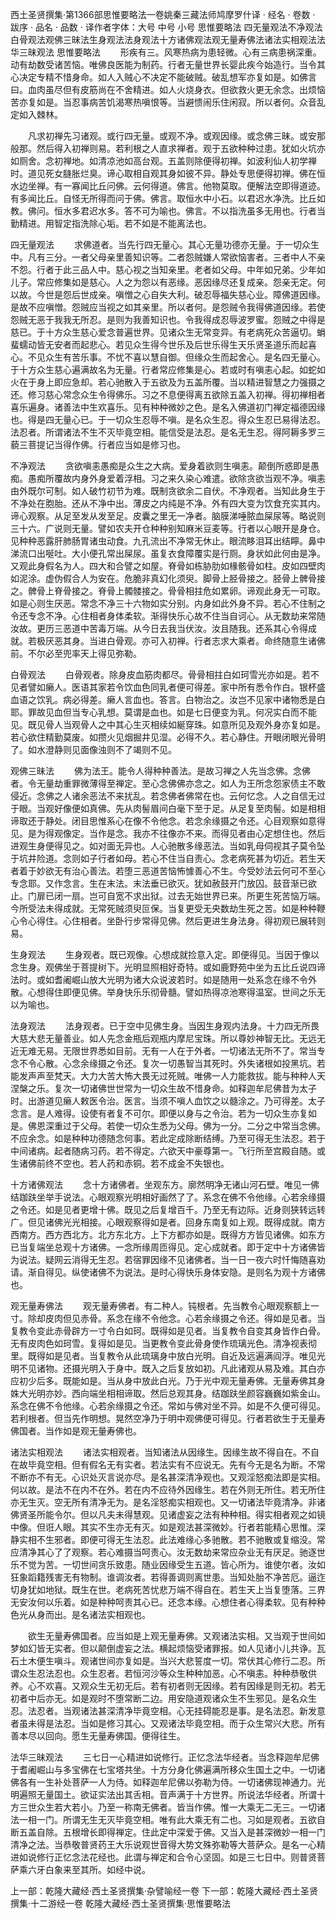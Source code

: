 西土圣贤撰集·第1366部思惟要略法一卷姚秦三藏法师鸠摩罗什译
· 经名 · 卷数 · 跋序
· 品名 · 品数 · 译作者字体：大号 中号 小号
思惟要略法
四无量观法不净观法白骨观法观佛三昧法生身观法法身观法十方诸佛观法观无量寿佛法诸法实相观法法华三昧观法
思惟要略法
　　形疾有三。风寒热病为患轻微。心有三病患祸深重。动有劫数受诸苦恼。唯佛良医能为制药。行者无量世界长婴此疾今始造行。当令其心决定专精不惜身命。如人入贼心不决定不能破贼。破乱想军亦复如是。如佛言曰。血肉虽尽但有皮筋尚在不舍精进。如人火烧身衣。但欲救火更无余念。出烦恼苦亦复如是。当忍事病苦饥渴寒热嗔恨等。当避愦闹乐住闲寂。所以者何。众音乱定如入棘林。

　　凡求初禅先习诸观。或行四无量。或观不净。或观因缘。或念佛三昧。或安那般那。然后得入初禅则易。若利根之人直求禅者。观于五欲种种过患。犹如火坑亦如厕舍。念初禅地。如清凉池如高台观。五盖则除便得初禅。如波利仙人初学禅时。道见死女膖胀烂臭。谛心取相自观其身如彼不异。静处专思便得初禅。佛在恒水边坐禅。有一寡闻比丘问佛。云何得道。佛言。他物莫取。便解法空即得道迹。有多闻比丘。自怪无所得而问于佛。佛言。取恒水中小石。以君迟水净洗。比丘如教。佛问。恒水多君迟水多。答不可为喻也。佛言。不以指洗虽多无用也。行者当勤精进。用智定指洗除心垢。若不如是不能离法也。

四无量观法
　　求佛道者。当先行四无量心。其心无量功德亦无量。于一切众生中。凡有三分。一者父母亲里善知识等。二者怨贼嫌人常欲恼害者。三者中人不亲不怨。行者于此三品人中。慈心视之当知亲里。老者如父母。中年如兄弟。少年如儿子。常应修集如是慈心。人之为怨以有恶缘。恶因缘尽还复成亲。怨亲无定。何以故。今世是怨后世成亲。嗔憎之心自失大利。破忍辱福失慈心业。障佛道因缘。是故不应嗔憎。怨贼应当视之如其亲里。所以者何。是怨贼令我得佛道因缘。若使怨贼无恶于我我无所忍。是则为我善知识也。令我得成忍辱波罗蜜。怨贼之中得是慈已。于十方众生慈心爱念普遍世界。见诸众生无常变异。有老病死众苦逼切。蜎蜚蠕动皆无安者而起悲心。若见众生得今世乐及后世乐得生天乐贤圣道乐而起喜心。不见众生有苦乐事。不忧不喜以慧自御。但缘众生而起舍心。是名四无量心。于十方众生慈心遍满故名为无量。行者常应修集是心。若或时有嗔恚心起。如蛇如火在于身上即应急却。若心驰散入于五欲及为五盖所覆。当以精进智慧之力强摄之还。修习慈心常念众生令得佛乐。习之不息便得离五欲除五盖入初禅。得初禅相者喜乐遍身。诸善法中生欢喜乐。见有种种微妙之色。是名入佛道初门禅定福德因缘也。得是四无量心已。于一切众生忍辱不嗔。是名众生忍。得众生忍已易得法忍。法忍者。所谓诸法不生不灭毕竟空相。能信受是法忍。是名无生忍。得阿耨多罗三藐三菩提记当得作佛。行者应当如是修习也。

不净观法
　　贪欲嗔恚愚痴是众生之大病。爱身着欲则生嗔恚。颠倒所惑即是愚痴。愚痴所覆故内身外身爱着浮相。习之来久染心难遣。欲除贪欲当观不净。嗔恚由外既尔可制。如人破竹初节为难。既制贪欲余二自伏。不净观者。当知此身生于不净处在胞胎。还从不净中出。薄皮之内纯是不净。外有四大变为饮食充实其内。谛心观察。从足至发从发至足。皮囊之里无一净者。脑膜涕唾脓血屎尿等。略说则三十六。广说则无量。譬如农夫开仓种种别知麻米豆麦等。行者以心眼开是身仓。见种种恶露肝肺肠胃诸虫动食。九孔流出不净常无休止。眼流眵泪耳出结矃。鼻中涕流口出唌吐。大小便孔常出屎尿。虽复衣食障覆实是行厕。身状如此何由是净。又观此身假名为人。四大和合譬之如屋。脊骨如栋胁肋如椽骸骨如柱。皮如四壁肉如泥涂。虚伪假合人为安在。危脆非真幻化须臾。脚骨上胫骨接之。胫骨上髀骨接之。髀骨上脊骨接之。脊骨上髑髅接之。骨骨相拄危如累卵。谛观此身无一可取。如是心则生厌恶。常念不净三十六物如实分别。内身如此外身不异。若心不住制之令还专念不净。心住相者身体柔软。渐得快乐心故不住当自诃心。从无数劫来常随汝故。更历三恶道中苦毒万端。从今日去我当伏汝。汝且随我。还系其心令得成就。若极厌恶其身。当进白骨观。亦可入初禅。行者志求大乘者。命终随意生诸佛前。不尔必至兜率天上得见弥勒。

白骨观法
　　白骨观者。除身皮血筋肉都尽。骨骨相拄白如珂雪光亦如是。若不见者譬如癞人。医语其家若令饮血色同乳者便可得差。家中所有悉令作白。银杯盛血语之饮乳。病必得差。癞人言血也。答言。白物治之。汝岂不见家中诸物悉是白耶。罪故见血但当专心乳想。莫谓是血也。如是七日便变为乳。何况实白而不能见。既见骨人当观骨人之中其心生灭相续如綖穿珠。如意所见及观外身亦复如是。若心欲住精勤莫废。如攒火见烟掘井见湿。必得不久。若心静住。开眼闭眼光骨明了。如水澄静则见面像浊则不了竭则不见。

观佛三昧法
　　佛为法王。能令人得种种善法。是故习禅之人先当念佛。念佛者。令无量劫重罪微薄得至禅定。至心念佛佛亦念之。如人为王所念怨家债主不敢侵近。念佛之人诸余恶法不来扰乱。若念佛者佛常在也。云何忆念。人之自信无过于眼。当观好像便如真佛。先从肉髻眉间白毫下至于足。从足复至肉髻。如是相相谛取还于静处。闭目思惟系心在像不令他念。若念余缘摄之令还。心目观察如意得见。是为得观像定。当作是念。我亦不往像亦不来。而得见者由心定想住也。然后进观生身便得见之。如对面无异也。人心驰散多缘恶法。当如乳母伺视其子莫令坠于坑井险道。念则如子行者如母。若心不住当自责心。念老病死甚为切近。若生天者着于妙欲无有治心善法。若堕三恶道苦恼怖懅善心不生。今受妙法云何可不至心专念耶。又作念言。生在末法。末法垂已欲灭。犹如赦鼓开门放囚。鼓音渐已欲止。门扉已闭一扇。岂可自宽不求出狱。过去无始世界已来。所更生死苦恼万端。今所受法未得成就。无常死贼须臾叵保。当复更受无央数劫生死之苦。如是种种鞭心令心得住。心住相者。坐卧行步常得见佛。然后更进生身法身。得初观已展转则易。

生身观法
　　生身观者。既已观像。心想成就捡意入定。即便得见。当因于像以念生身。观佛坐于菩提树下。光明显照相好奇特。或如鹿野苑中坐为五比丘说四谛法时。或如耆阇崛山放大光明为诸大众说波若时。如是随用一处系念在缘不令外散。心想得住即便见佛。举身快乐乐彻骨髓。譬如热得凉池寒得温室。世间之乐无以为喻也。

法身观法
　　法身观者。已于空中见佛生身。当因生身观内法身。十力四无所畏大慈大悲无量善业。如人先念金瓶后观瓶内摩尼宝珠。所以尊妙神智无比。无远无近无难无易。无限世界悉如目前。无有一人在于外者。一切诸法无所不了。常当专念不令心散。心念余缘摄之令还。复次一切愚智当其死时。外失诸根如投黑坑。若能发声声至梵天。大力大苦大怖大畏无过死贼。唯佛一人力能救拔。能与种种人天涅槃之乐。复次一切诸佛世世常为一切众生故不惜身命。如释迦牟尼佛昔为太子时。出游道见癞人敕医令治。医言。当须不嗔人血饮之以髓涂之。乃可得差。太子念言。是人难得。设使有者复不可尔。即便以身与之令治。若为一切众生亦复如是。佛恩深重过于父母。若使一切众生悉为父母。佛为一分。二分之中常当念佛。不应余念。如是种种功德随念何事。若此定成除断结缚。乃至可得无生法忍。若于中间诸病。起者随病习药。若不得定。六欲天中豪尊第一。飞行所至宫殿自随。或生诸佛前终不空也。若人药和赤铜。若不成金不失银也。

十方诸佛观法
　　念十方诸佛者。坐观东方。廓然明净无诸山河石壁。唯见一佛结跏趺坐举手说法。心眼观察光明相好画然了了。系念在佛不令他缘。心若余缘摄之令还。如是见者更增十佛。既见之后复增百千。乃至无有边际。近身则狭转远转广。但见诸佛光光相接。心眼观察得如是者。回身东南复如上观。既得成就。南方西南方。西方西北方。北方东北方。上下方都亦如是。既得方方皆见诸佛。如东方已当复端坐总观十方诸佛。一念所缘周匝得见。定心成就者。即于定中十方诸佛皆为说法。疑网云消得无生忍。若宿罪因缘不见诸佛者。当一日一夜六时忏悔随喜劝请。渐自得见。纵使诸佛不为说法。是时心得快乐身体安隐。是则名为观十方诸佛也。

观无量寿佛法
　　观无量寿佛者。有二种人。钝根者。先当教令心眼观察额上一寸。除却皮肉但见赤骨。系念在缘不令他念。心若余缘摄之令还。得如是见者。当复教令变此赤骨辟方一寸令白如珂。既得如是见者。当复教令自变其身皆作白骨。无有皮肉色如珂雪。复得如是见。当更教令变此骨身使作琉璃光色。清净视表彻里。既得如是见者。当复教令从此琉璃身中放白光明。自近及远遍满阎浮。唯见光明不见诸物。还摄光明入于身中。既入之后复放如初。凡此诸观从易及难。其白亦应初少后多。既能如是。当从身中放此白光。乃于光中观无量寿佛。无量寿佛其身姝大光明亦妙。西向端坐相相谛取。然后总观其身。结跏趺坐颜容巍巍如紫金山。系念在佛不令他缘。心若余缘摄之令还。常如与佛对坐不异。如是不久便可得见。若利根者。但当先作明想。晃然空净乃于明中观佛便可得见。行者若欲生于无量寿佛国者。当作如是观无量寿佛也。

诸法实相观法
　　诸法实相观者。当知诸法从因缘生。因缘生故不得自在。不自在故毕竟空相。但有假名无有实者。若法实有不应说无。先有今无是名为断。不常不断亦不有无。心识处灭言说亦尽。是名甚深清净观也。又观淫怒痴法即是实相。何以故。是法不在内不在外。若在内不应待外因缘生。若在外则无所住。若无所住亦无生灭。空无所有清净无为。是名淫怒痴实相观也。又一切诸法毕竟清净。非诸佛贤圣所能令尔。但以凡夫未得慧观。见诸虚妄之法有种种相。得实相者观之如镜中像。但诳人眼。其实不生亦无有灭。如是观法甚深微妙。行者若能精心思惟。深静实相不生邪者。即便可得无生法忍。此法难缘心多驰散。若不驰散或复缩没。常应清净其心了了观察。若心难摄当呵责心。汝无数劫来常应杂业无有厌足。驰逐世乐不觉为苦。一切世间贪乐致患。随业因缘受生五道。皆心所为。谁使尔者。汝如狂象蹈籍残害无有物制。谁调汝者。若得善调则离世患。当知处胎不净苦厄。逼迮切身犹如地狱。既生在世。老病死苦忧悲万端不得自在。若生天上当复堕落。三界无安汝何以乐着。如是种种呵责其心已。还念本缘。心想住者心得柔软。见有种种色光从身而出。是名诸法实相观也。

　　欲生无量寿佛国者。应当如是上观无量寿佛。又观诸法实相。又当观于世间如梦如幻皆无实者。但以颠倒虚妄之法。横起烦恼受诸罪报。如人见诸小儿共诤。瓦石土木便生嗔斗。观诸世间亦复如是。当兴大悲誓度一切。常伏其心修行二忍。所谓众生忍法忍也。众生忍者。若恒河沙等众生种种加恶。心不嗔恚。种种恭敬供养。心不欢喜。又观众生无初无后。若有初者则无因缘。若有因缘是则无初。若无初者中后亦无。如是观时不堕常断二边。用安隐道观诸众生不生邪见。是名众生忍。法忍者。当观诸法甚深清净毕竟空相。心无挂碍能忍是事。是名法忍。新发意者虽未得是法忍。当如是修习其心。又观诸法毕竟空相。而于众生常兴大悲。所有善本尽以回向。愿生无量寿佛国。便得往生。

法华三昧观法
　　三七日一心精进如说修行。正忆念法华经者。当念释迦牟尼佛于耆阇崛山与多宝佛在七宝塔共坐。十方分身化佛遍满所移众生国土之中。一切诸佛各有一生补处菩萨一人为侍。如释迦牟尼佛以弥勒为侍。一切诸佛现神通力。光明遍照无量国土。欲证实法出其舌相。音声满于十方世界。所说法华经者。所谓十方三世众生若大若小。乃至一称南无佛者。皆当作佛。惟一大乘无二无三。一切诸法一相一门。所谓无生无灭毕竟空相。唯有此大乘无有二也。习如是观者。五欲自断五盖自除。五根增长即得禅定。住此定中深爱于佛。又当入是甚深微妙一相一门清净之法。当恭敬普贤药王大乐说观世音得大势文殊弥勒等大菩萨众。是名一心精进如说修行正忆念法花经也。此谓与禅定和合令心坚固。如是三七日中。则普贤菩萨乘六牙白象来至其所。如经中说。

上一部：乾隆大藏经·西土圣贤撰集·杂譬喻经一卷
下一部：乾隆大藏经·西土圣贤撰集·十二游经一卷
乾隆大藏经·西土圣贤撰集·思惟要略法